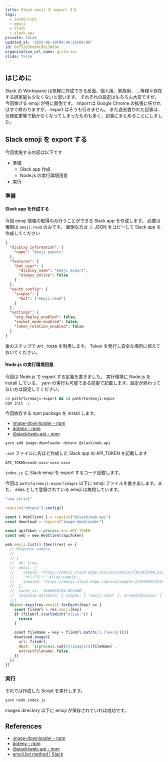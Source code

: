 ```yaml
---
title: Slack emoji を export する
tags:
  - JavaScript
  - emoji
  - Slack
  - slack-api
private: false
updated_at: '2023-06-19T09:46:15+09:00'
id: 0d752d36e00c8b130d9e
organization_url_name: qiita-inc
slide: false
---
```


## はじめに

Slack の Workspace は気軽に作成できる反面、個人用、家族用、....等様々存在する誤家庭も少なくないと思います。
それぞれの設定はもちろん大変ですが、今回挙げる emoji が特に面倒です。
Import は Google Chrome の拡張に任せればすぐ終わりますが、 export はそうも行きません。
また過去書かれた記事は、仕様変更等で動かなくなってしまったものも多く、記事にまとめることにしました。

## Slack emoji を export する

今回実施する内容は以下です

- 準備
  - Slack app 作成
  - Node.js の実行環境用意
- 実行

### 準備

#### Slack app を作成する

今回 emoji 情報の取得のみ行うことができる Slack app を作成します。
必要は権限は `emoji:read` のみです。
面倒な方は ⇩ JSON をコピーして Slack app を作成してください

```json
{
  "display_information": {
    "name": "Emoji export"
  },
  "features": {
    "bot_user": {
      "display_name": "Emoji export",
      "always_online": false
    }
  },
  "oauth_config": {
    "scopes": {
      "bot": ["emoji:read"]
    }
  },
  "settings": {
    "org_deploy_enabled": false,
    "socket_mode_enabled": false,
    "token_rotation_enabled": false
  }
}
```

後のステップで `API_TOKEN` を利用します。
Token を発行し安全な場所に控えておいてください。

#### Node.js の実行環境用意

今回は Node.js で export する定義を書きました。
実行環境に Node.js を install している、 yarn の実行も可能である前提で記載します。設定が終わってない方は設定してください。

```sh
cd path/to/emoji-export && cd path/to/emoji-expor
npm init -y
```

今回依存する npm package を install します。

- [image-downloader - npm](https://www.npmjs.com/package/image-downloader)
- [dotenv - npm](https://www.npmjs.com/package/dotenv)
- [@slack/web-api - npm](https://www.npmjs.com/package/@slack/web-api)

```sh
yarn add image-downloader dotenv @slack/web-api
```

`.evn` ファイルに先ほど作成した Slack app の API_TOKEN を記載します

```sh:.env
API_TOKEN=xoxb-xxxx-xxxx-xxxx
```

`index.js` に Slack emoji を export するコード記載します。

今回は `path/to/emoji-expor/images` 以下に emoji ファイルを書き出します。また、 alias として登録されている emoji は無視しています。

```js:index.js
"use strict"

require("dotenv").config()

const { WebClient } = require("@slack/web-api")
const download = require("image-downloader")

const apiToken = process.env.API_TOKEN
const web = new WebClient(apiToken)

web.emoji.list().then((res) => {
  // Response sample
  //
  // {
  //  ok: true,
  //  emoji: {
  //    sample: 'https://emoji.slack-edge.com/xxx/sample/f3ec6f2bb0.png',
  //    'サンプル': 'alias:sample',
  //    sample2: 'https://emoji.slack-edge.com/xxx/sample 2/6535867372d3b644.png'
  //  },
  //  cache_ts: '1668865194.021600',
  //  response_metadata: { scopes: [ 'emoji:read' ], acceptedScopes: [ 'emoji:read' ] }
  //}
  Object.keys(res.emoji).forEach((key) => {
    const fileUrl = res.emoji[key]
    if (fileUrl.startsWith("alias:")) {
      return
    }

    const fileName = key + fileUrl.match(/\.(\w+)$/)[0]
    download.image({
      url: fileUrl,
      dest: `${process.cwd()}/images/${fileName}`,
      extractFilename: false,
    })
  })
})
```

### 実行

それでは作成した Script を実行します。

```sh
yarn node index.js
```

images directory 以下に emoji が保存されていれば成功です。

## References

- [image-downloader - npm](https://www.npmjs.com/package/image-downloader)
- [dotenv - npm](https://www.npmjs.com/package/dotenv)
- [@slack/web-api - npm](https://www.npmjs.com/package/@slack/web-api)
- [emoji.list method | Slack](https://api.slack.com/methods/emoji.list)
